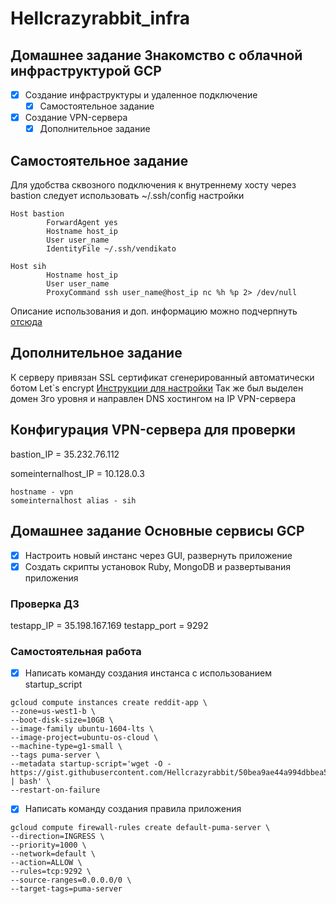# Hellcrazyrabbit_infra
## Домашнее задание Знакомство с облачной инфраструктурой GCP
- [x] Создание инфраструктуры и удаленное подключение
	- [x] Самостоятельное задание 
- [X] Создание VPN-сервера
	- [X] Дополнительное задание

## Самостоятельное задание
 Для удобства сквозного подключения к внутреннему хосту через bastion
следует использовать ~/.ssh/config настройки
`````
Host bastion
        ForwardAgent yes
        Hostname host_ip
        User user_name
        IdentityFile ~/.ssh/vendikato

Host sih
        Hostname host_ip
        User user_name
        ProxyCommand ssh user_name@host_ip nc %h %p 2> /dev/null
`````
Описание использования и доп. информацию можно подчерпнуть [отсюда](https://www.cyberciti.biz/faq/create-ssh-config-file-on-linux-unix/)

## Дополнительное задание
К серверу привязан SSL сертификат сгенерированный автоматически ботом Let`s encrypt
[Инструкции для настройки](https://certbot.eff.org/lets-encrypt/ubuntutrusty-other)
Так же был выделен домен 3го уровня и направлен DNS хостингом на IP VPN-сервера
 
## Конфигурация VPN-сервера для проверки

bastion_IP = 35.232.76.112

someinternalhost_IP = 10.128.0.3
`````
hostname - vpn
someinternalhost alias - sih
````` 

## Домашнее задание Основные сервисы GCP
 - [x] Настроить новый инстанс через GUI, развернуть приложение
 - [x] Создать скрипты установок Ruby, MongoDB и развертывания приложения

### Проверка ДЗ

testapp_IP = 35.198.167.169
testapp_port = 9292

### Самостоятельная работа
- [x] Написать команду создания инстанса с использованием startup_script
````` 
gcloud compute instances create reddit-app \ 
--zone=us-west1-b \ 
--boot-disk-size=10GB \ 
--image-family ubuntu-1604-lts \ 
--image-project=ubuntu-os-cloud \ 
--machine-type=g1-small \ 
--tags puma-server \ 
--metadata startup-script='wget -O - https://gist.githubusercontent.com/Hellcrazyrabbit/50bea9ae44a994dbbea5cebd783f8e71/raw/88734dee34947de6d9cf4f1975e3e6e6daaaa66d/startupscript.sh | bash' \
--restart-on-failure
`````

- [x] Написать команду создания правила приложения 
`````
gcloud compute firewall-rules create default-puma-server \ 
--direction=INGRESS \ 
--priority=1000 \ 
--network=default \ 
--action=ALLOW \ 
--rules=tcp:9292 \ 
--source-ranges=0.0.0.0/0 \
--target-tags=puma-server
`````
